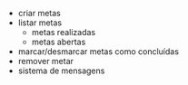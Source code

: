 - criar metas
- listar metas
    - metas realizadas
    - metas abertas
- marcar/desmarcar metas como concluídas
- remover metar
- sistema de mensagens

